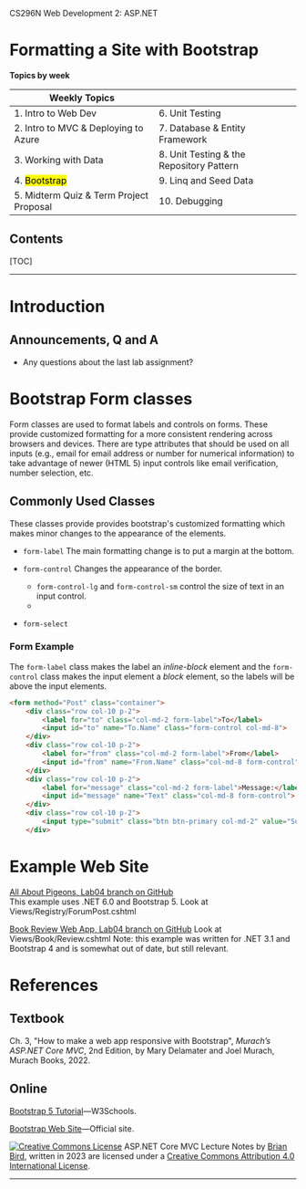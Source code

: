 CS296N Web Development 2: ASP.NET

<h1>Formatting a Site with Bootstrap</h1>

**Topics by week** 

| Weekly Topics                           |                                          |
| --------------------------------------- | ---------------------------------------- |
| 1. Intro to Web Dev                     | 6. Unit Testing                          |
| 2. Intro to MVC & Deploying to Azure    | 7. Database & Entity Framework           |
| 3. Working with Data                    | 8. Unit Testing & the Repository Pattern |
| 4. <mark>Bootstrap</mark>               | 9. Linq and Seed Data                    |
| 5. Midterm Quiz & Term Project Proposal | 10. Debugging                            |

<h2>Contents</h2>

[TOC]

------

# Introduction



## Announcements, Q and A

- Any questions about the last lab assignment?


# Bootstrap Form classes

Form classes are used to format labels and controls on forms. These provide customized formatting for a more consistent rendering across browsers and devices. There are type attributes that should be used on all inputs (e.g., email for email address or number for numerical information) to take advantage of newer (HTML 5) input controls like email verification, number selection, etc.

## Commonly Used Classes

These classes provide provides bootstrap's customized formatting which makes minor changes to the appearance of the elements.

- `form-label` The main formatting change is to put a margin at the bottom.
- `form-control` Changes the appearance of the border.
  - `form-control-lg` and `form-control-sm` control the size of text in an input control.
  - 

- `form-select`

### Form Example

The `form-label` class makes the label an *inline-block* element and the `form-control` class makes the input element a *block* element, so the labels will be above the input elements.

```html
<form method="Post" class="container">
    <div class="row col-10 p-2">
        <label for="to" class="col-md-2 form-label">To</label>
        <input id="to" name="To.Name" class="form-control col-md-8">
    </div>
    <div class="row col-10 p-2">
        <label for="from" class="col-md-2 form-label">From</label>
        <input id="from" name="From.Name" class="col-md-8 form-control">
    </div>
    <div class="row col-10 p-2">
        <label for="message" class="col-md-2 form-label">Message:</label>
        <input id="message" name="Text" class="col-md-8 form-control">
    </div>
    <div class="row col-10 p-2">
        <input type="submit" class="btn btn-primary col-md-2" value="Submit"><br />
    </div>
```





# Example Web Site

[All About Pigeons, Lab04 branch on GitHub](https://github.com/ProfBird/BrianBird_CS295N_Labs/tree/Lab04)  
This example uses .NET 6.0 and Bootstrap 5. Look at Views/Registry/ForumPost.cshtml

[Book Review Web App, Lab04 branch on GitHub](https://github.com/ProfBird/CS295N-Fall2020LabExample/tree/lab04)
Look at Views/Book/Review.cshtml 
Note: this example was written for .NET 3.1 and Bootstrap 4 and is somewhat out of date, but still relevant.



# References

## Textbook

Ch. 3, "How to make a web app responsive with Bootstrap", *Murach’s ASP.NET Core MVC*, 2nd Edition, by Mary Delamater and Joel Murach, Murach Books, 2022.

## Online

[Bootstrap 5 Tutorial](https://www.w3schools.com/bootstrap5/index.php)&mdash;W3Schools.

[Bootstrap Web Site](http://getbootstrap.com)&mdash;Official site.



[![Creative Commons License](https://i.creativecommons.org/l/by/4.0/80x15.png)](http://creativecommons.org/licenses/by/4.0/) ASP.NET Core MVC Lecture Notes by [Brian Bird](https://birdsbits.blog), written in 2023 are licensed under a [Creative Commons Attribution 4.0 International License](http://creativecommons.org/licenses/by/4.0/). 

------

